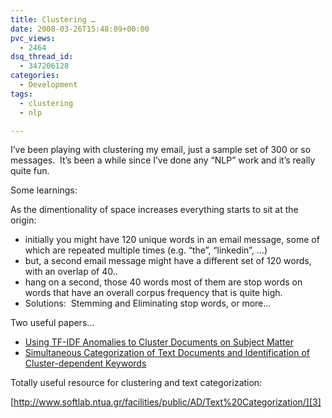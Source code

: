 ```yaml
---
title: Clustering …
date: 2008-03-26T15:48:09+00:00
pvc_views:
  - 2464
dsq_thread_id:
  - 347206128
categories:
  - Development
tags:
  - clustering
  - nlp

---
```

I&#8217;ve been playing with clustering my email, just a sample set of 300 or so messages.&nbsp; It&#8217;s been a while since I&#8217;ve done any &#8220;NLP&#8221; work and it&#8217;s really quite fun.

Some learnings:

As the dimentionality of space increases everything starts to sit at the origin:

  * initially you might have 120 unique words in an email message, some of which are repeated multiple times (e.g. &#8220;the&#8221;, &#8220;linkedin&#8221;, &#8230;)
  * but, a second email message might have a different set of 120 words, with an overlap of 40..
  * hang on a second, those 40 words most of them are stop words on words that have an overall corpus frequency that is quite high. 
  * Solutions:&nbsp; Stemming and Eliminating stop words, or more&#8230; 

Two useful papers&#8230;

  * [Using TF-IDF Anomalies to Cluster Documents on Subject Matter][1]
  * [Simultaneous Categorization of Text Documents and Identification of Cluster-dependent Keywords][2]

Totally useful resource for clustering and text categorization:

[http://www.softlab.ntua.gr/facilities/public/AD/Text%20Categorization/][3]

 [1]: http://aser.ornl.gov/students/WhitneyPresentation082007.ppt
 [2]: http://www.softlab.ntua.gr/facilities/public/AD/Text%20Categorization/Simultaneous%20Categorization%20of%20Text%20Documents%20and%20Identification%20of%20Cluster-dependent%20Keywords.pdf
 [3]: http://www.softlab.ntua.gr/facilities/public/AD/Text%20Categorization/ "http://www.softlab.ntua.gr/facilities/public/AD/Text%20Categorization/"
